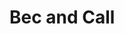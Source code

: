 # Bec and Call
<!-- STEP 3 Activity: Edit your file with headers
In this pull request, click the Files changed tab.
To edit the file titled _includes/01-name.md, click the small pencil ✏️ or select "Edit file" from the three dotted ... menu in the upper right corner of the file view.
On the Edit file tab, add a #, followed by a space, before the content to make it an H1 Header. You can add more headers, using one to six # characters followed by a space.
Above your new content, click Preview changes.
At the bottom of the page, type a short, meaningful commit message that describes the change you made to the file.
Click Commit changes. -->
